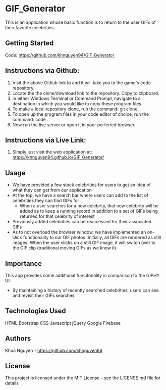 # GIF_Generator
This is an application whose basic function is to return to the user GIFs of their favorite celebrities. 

## Getting Started
Code: https://github.com/khnguyen94/GIF_Generator

## Instructions via Github:

1. Visit the above Github link to and it will take you to the game's code repository.
2. Locate the the clone/download link to the repository. Copy to clipboard.
3. In either Windows Terminal or Command Prompt, navigate to a destination in which you would like to copy these program files.
4. To make a local repository clone, run the command: git clone
5. To open up the program files in your code editor of choice, run the command: code .
6. Now run the live server or open it in your perferred browser.

## Instructions via Live Link:

1. Simply just visit the web application at: https://khnguyen94.github.io/GIF_Generator/

## Usage
- We have provided a few stock celebrities for users to get an idea of what they can get from our application
- At the top, we have a search bar where users can add to the list of celebrities they can find GIFs for
    - When a user searches for a new celebrity, that new celebrity will be added as to keep a running record in addition to a set of GIFs being returned for that celebrity of interest
- Previously added celebrities can be reaccessed for their associated GIFs
- As to not overload the browser window, we have implemented an on-click functionality to our GIF photos. Initially, all GIFs are rendered as still images. When the user clicks on a still GIF image, it will switch over to the GIF clip (traditional moving GIFs as we know it)

## Importance
This app provides some additional funcitonality in comparison to the GIPHY UI:
- By maintaining a history of recently searched celebrities, users can see and revisit their GIFs searches

## Technologies Used
HTML
Bootstrap
CSS
Javascript
jQuery
Google Firebase

## Authors
Khoa Nguyen - https://github.com/khnguyen94

## License
This project is licensed under the MIT License - see the LICENSE.md file for details
